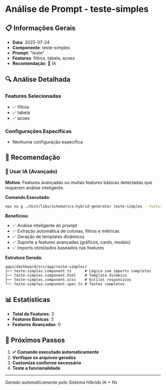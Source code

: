 # Análise de Prompt - teste-simples

## 📋 Informações Gerais

- **Data**: 2025-07-24
- **Componente**: teste-simples
- **Prompt**: "teste"
- **Features**: filtros, tabela, acoes
- **Recomendação**: 🤖 IA

## 🔍 Análise Detalhada

### Features Selecionadas
- ✅ filtros
- ✅ tabela
- ✅ acoes

### Configurações Específicas
- Nenhuma configuração específica

## 🎯 Recomendação

### 🤖 Usar IA (Avançado)

**Motivo**: Features avançadas ou muitas features básicas detectadas que requerem análise inteligente.

**Comando Executado**:
```bash
npx nx g ./dist/libs/schematics:hybrid-generator teste-simples --features="filtros,tabela,acoes" --forceAI=true
```

**Benefícios**:
- ✅ Análise inteligente do prompt
- ✅ Extração automática de colunas, filtros e métricas
- ✅ Geração de templates dinâmicos
- ✅ Suporte a features avançadas (gráficos, cards, modais)
- ✅ Imports otimizados baseados nas features

**Estrutura Gerada**:
```
apps/dashboard/src/app/teste-simples/
├── teste-simples.component.ts      # Lógica com imports completos
├── teste-simples.component.html    # Template dinâmico
├── teste-simples.component.scss    # Estilos responsivos
└── teste-simples.component.spec.ts # Testes completos
```

## 📊 Estatísticas

- **Total de Features**: 3
- **Features Básicas**: 3
- **Features Avançadas**: 0

## 🎯 Próximos Passos

1. **✅ Comando executado automaticamente**
2. **Verifique os arquivos gerados**
3. **Customize conforme necessário**
4. **Teste a funcionalidade**

---

*Gerado automaticamente pelo Sistema Híbrido IA + Nx*
